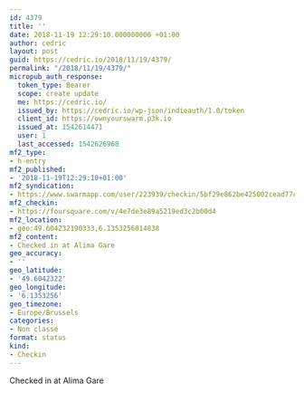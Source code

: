 ```yaml
---
id: 4379
title: ''
date: 2018-11-19 12:29:10.000000000 +01:00
author: cedric
layout: post
guid: https://cedric.io/2018/11/19/4379/
permalink: "/2018/11/19/4379/"
micropub_auth_response:
  token_type: Bearer
  scope: create update
  me: https://cedric.io/
  issued_by: https://cedric.io/wp-json/indieauth/1.0/token
  client_id: https://ownyourswarm.p3k.io
  issued_at: 1542614471
  user: 1
  last_accessed: 1542626968
mf2_type:
- h-entry
mf2_published:
- '2018-11-19T12:29:10+01:00'
mf2_syndication:
- https://www.swarmapp.com/user/223939/checkin/5bf29e862be425002cead77c
mf2_checkin:
- https://foursquare.com/v/4e7de3e89a5219ed3c2b00d4
mf2_location:
- geo:49.604232190333,6.1353256014838
mf2_content:
- Checked in at Alima Gare
geo_accuracy:
- ''
geo_latitude:
- '49.6042322'
geo_longitude:
- '6.1353256'
geo_timezone:
- Europe/Brussels
categories:
- Non classé
format: status
kind:
- Checkin
---
```

Checked in at Alima Gare